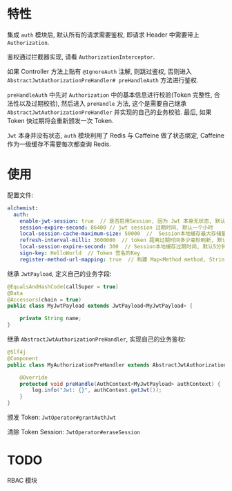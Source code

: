 # 特性

集成 `auth` 模块后, 默认所有的请求需要鉴权, 即请求 Header 中需要带上 `Authorization`.

鉴权通过拦截器实现, 请看 `AuthorizationInterceptor`.

如果 Controller 方法上贴有 `@IgnoreAuth` 注解, 则跳过鉴权, 否则进入 `AbstractJwtAuthorizationPreHandler# preHandleAuth` 方法进行鉴权.

`preHandleAuth` 中先对 `Authorization` 中的基本信息进行校验(Token 完整性, 合法性以及过期校验), 然后进入 `preHandle` 方法, 这个是需要自己继承 `AbstractJwtAuthorizationPreHandler` 并实现的自己的业务校验. 最后, 如果 Token 快过期将会重新颁发一次 Token.

`Jwt` 本身并没有状态, `auth` 模块利用了 Redis 与 Caffeine 做了状态绑定, Caffeine 作为一级缓存不需要每次都查询 Redis.

# 使用

配置文件:

```yml
alchemist:
  auth:
    enable-jwt-session: true  // 是否启用Session, 因为 Jwt 本身无状态, 默认开启
    session-expire-second: 86400 // jwt session 过期时间, 默认一个小时
    local-session-cache-maximum-size: 50000  //  Session本地缓存最大存储量, 默认50000
    refresh-interval-milli: 3600000  // token 距离过期时间多少毫秒刷新, 默认一个小时
    local-session-expire-second: 300  // Session本地缓存过期时间, 默认5分钟
    sign-key: HelloWorld  // Token 签名的Key
    register-method-url-mapping: true  // 构建 Map<Method method, String url>, 通过MethodUrlMapping操作
```

继承 `JwtPayload`, 定义自己的业务字段:

```java
@EqualsAndHashCode(callSuper = true)
@Data
@Accessors(chain = true)
public class MyJwtPayload extends JwtPayload<MyJwtPayload> {

    private String name;
}
```

继承 `AbstractJwtAuthorizationPreHandler`, 实现自己的业务鉴权:

```java
@Slf4j
@Component
public class MyAuthorizationPreHandler extends AbstractJwtAuthorizationPreHandler<MyJwtPayload> {

	@Override
	protected void preHandle(AuthContext<MyJwtPayload> authContext) {
		log.info("Jwt: {}", authContext.getJwt());
	}
}
```

颁发 Token: `JwtOperator#grantAuthJwt`

清除 Token Session: `JwtOperator#eraseSession`

# TODO

RBAC 模块
